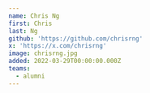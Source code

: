 ```yaml
---
name: Chris Ng
first: Chris
last: Ng
github: 'https://github.com/chrisrng'
x: 'https://x.com/chrisrng'
image: chrisrng.jpg
added: 2022-03-29T00:00:00.000Z
teams:
  - alumni
---
```

